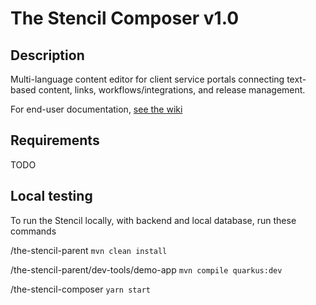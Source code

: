 # The Stencil Composer  v1.0

## Description

Multi-language content editor for client service portals connecting text-based content, links, workflows/integrations, and release management.

For end-user documentation, [see the wiki](https://github.com/the-stencil-io/the-stencil-composer/wiki)

## Requirements

TODO 

## Local testing

To run the Stencil locally, with backend and local database, run these commands

/the-stencil-parent
`mvn clean install`

/the-stencil-parent/dev-tools/demo-app
`mvn compile quarkus:dev`

/the-stencil-composer
`yarn start`
